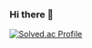 ### Hi there 👋

[![Solved.ac Profile](http://mazassumnida.wtf/api/generate_badge?boj=zx6783)](https://solved.ac/zx6783)

<!--
**zziny-mago/zziny-mago** is a ✨ _special_ ✨ repository because its `README.md` (this file) appears on your GitHub profile.

Here are some ideas to get you started:

- 🔭 I’m currently working on ...
- 🌱 I’m currently learning ...
- 👯 I’m looking to collaborate on ...
- 🤔 I’m looking for help with ...
- 💬 Ask me about ...
- 📫 How to reach me: ...
- 😄 Pronouns: ...
- ⚡ Fun fact: ...
-->
